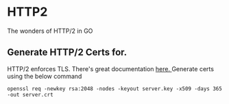 # HTTP2
The wonders of HTTP/2 in GO

## Generate HTTP/2 Certs for.
HTTP/2 enforces TLS. There's great documentation  [here. ](https://pkg.go.dev/golang.org/x/net/http2)
Generate certs using the below command 

```
openssl req -newkey rsa:2048 -nodes -keyout server.key -x509 -days 365 -out server.crt
```